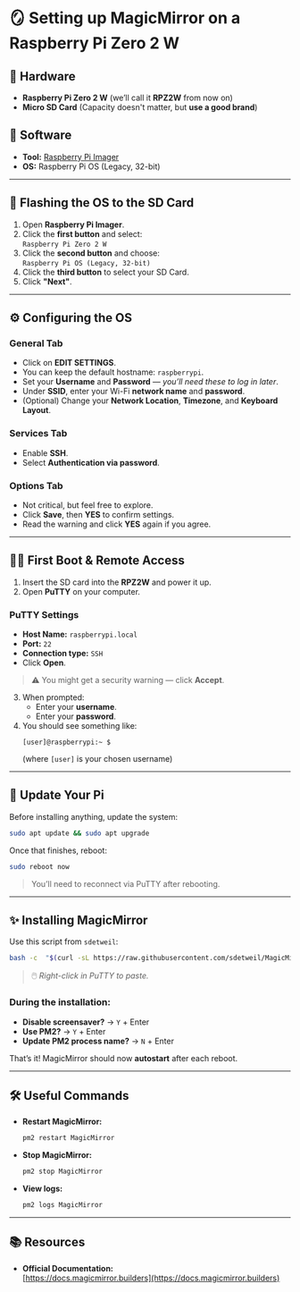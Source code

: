 # 🪞 Setting up MagicMirror on a Raspberry Pi Zero 2 W

## 🧰 Hardware

- **Raspberry Pi Zero 2 W** (we’ll call it **RPZ2W** from now on)
- **Micro SD Card** (Capacity doesn't matter, but **use a good brand**)

## 💾 Software

- **Tool:** [Raspberry Pi Imager](https://www.raspberrypi.com/software/)
- **OS:** Raspberry Pi OS (Legacy, 32-bit)

---

## 📲 Flashing the OS to the SD Card

1. Open **Raspberry Pi Imager**.
2. Click the **first button** and select:  
   `Raspberry Pi Zero 2 W`
3. Click the **second button** and choose:  
   `Raspberry Pi OS (Legacy, 32-bit)`
4. Click the **third button** to select your SD Card.
5. Click **"Next"**.

---

## ⚙️ Configuring the OS

### **General Tab**

- Click on **EDIT SETTINGS**.
- You can keep the default hostname: `raspberrypi`.
- Set your **Username** and **Password** — _you’ll need these to log in later_.
- Under **SSID**, enter your Wi-Fi **network name** and **password**.
- (Optional) Change your **Network Location**, **Timezone**, and **Keyboard Layout**.

### **Services Tab**

- Enable **SSH**.
- Select **Authentication via password**.

### **Options Tab**

- Not critical, but feel free to explore.
- Click **Save**, then **YES** to confirm settings.
- Read the warning and click **YES** again if you agree.

---

## 🧑‍💻 First Boot & Remote Access

1. Insert the SD card into the **RPZ2W** and power it up.
2. Open **PuTTY** on your computer.

### PuTTY Settings

- **Host Name:** `raspberrypi.local`  
- **Port:** `22`  
- **Connection type:** `SSH`  
- Click **Open**.

> ⚠️ You might get a security warning — click **Accept**.

3. When prompted:
   - Enter your **username**.
   - Enter your **password**.
4. You should see something like:
   ```
   [user]@raspberrypi:~ $
   ```
   (where `[user]` is your chosen username)

---

## 🔄 Update Your Pi

Before installing anything, update the system:

```bash
sudo apt update && sudo apt upgrade
```

Once that finishes, reboot:

```bash
sudo reboot now
```

> You’ll need to reconnect via PuTTY after rebooting.

---

## ✨ Installing MagicMirror

Use this script from `sdetweil`:

```bash
bash -c  "$(curl -sL https://raw.githubusercontent.com/sdetweil/MagicMirror_scripts/master/raspberry.sh)"
```

> 🖱️ _Right-click in PuTTY to paste._

### During the installation:

- **Disable screensaver?** → `Y` + Enter  
- **Use PM2?** → `Y` + Enter  
- **Update PM2 process name?** → `N` + Enter  

That’s it! MagicMirror should now **autostart** after each reboot.

---

## 🛠️ Useful Commands

- **Restart MagicMirror:**
  ```bash
  pm2 restart MagicMirror
  ```

- **Stop MagicMirror:**
  ```bash
  pm2 stop MagicMirror
  ```

- **View logs:**
  ```bash
  pm2 logs MagicMirror
  ```

---

## 📚 Resources

- **Official Documentation:**  
  [https://docs.magicmirror.builders](https://docs.magicmirror.builders)
